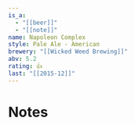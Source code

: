 ```yaml
---
is_a:
  - "[[beer]]"
  - "[[note]]"
name: Napoleon Complex
style: Pale Ale - American
brewery: "[[Wicked Weed Brewing]]"
abv: 5.2
rating: 👍
last: "[[2015-12]]"
---
```

# Notes

